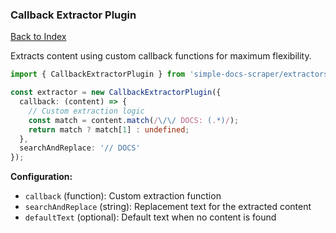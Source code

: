 ### Callback Extractor Plugin

[Back to Index](../index.md)

Extracts content using custom callback functions for maximum flexibility.

```typescript
import { CallbackExtractorPlugin } from 'simple-docs-scraper/extractors';

const extractor = new CallbackExtractorPlugin({
  callback: (content) => {
    // Custom extraction logic
    const match = content.match(/\/\/ DOCS: (.*)/);
    return match ? match[1] : undefined;
  },
  searchAndReplace: '// DOCS'
});
```

**Configuration:**
- `callback` (function): Custom extraction function
- `searchAndReplace` (string): Replacement text for the extracted content
- `defaultText` (optional): Default text when no content is found
